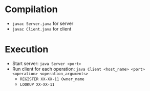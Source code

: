 # Compilation
 * `javac Server.java` for server
 * `javac Client.java` for client
 
# Execution
 * Start server: `java Server <port>`
 * Run client for each operation: `java Client <host_name> <port> <operation> <operation_arguments>`
   * `REGISTER XX-XX-11 Owner_name`
   * `LOOKUP XX-XX-11`
 

